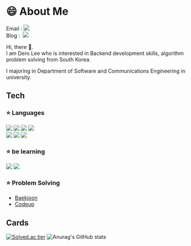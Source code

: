 <!--
**ldr0629/ldr0629** is a ✨ _special_ ✨ repository because its `README.md` (this file) appears on your GitHub profile.

Here are some ideas to get you started:

- 🔭 I’m currently working on ...
- 🌱 I’m currently learning ...
- 👯 I’m looking to collaborate on ...
- 🤔 I’m looking for help with ...
- 💬 Ask me about ...
- 📫 How to reach me: ...
- 😄 Pronouns: ...
- ⚡ Fun fact: ...
-->

# 😄 About Me

Email : <a><img src="https://img.shields.io/badge/leedero01@naver.com-EA4335?style=flat-square&logo=leedero01@naver.com&logoColor=white"/></a> <br>
Blog :  &nbsp;<a href="https://6ro-29.tistory.com/" target="_blank"><img src="https://img.shields.io/badge/Tistory-09B3AF?style=flat-square&logo=Tistory&logoColor=white"/></a>

<p> Hi, there 👋. <br> I am Dero Lee who is interested in Backend development skills, algorithm problem solving from South Korea. </p>
<p> I majoring in Department of Software and Communications Engineering in university. </p> 


## Tech

### ⭐️ Languages

<a><img src="https://img.shields.io/badge/C-A8B9CC?style=flat-square&logo=C&logoColor=white"/></a>
<a><img src="https://img.shields.io/badge/C++-00599C?style=flat-square&logo=C%2B%2B&logoColor=white"/></a>
<a><img src="https://img.shields.io/badge/Python-3776AB?style=flat-square&logo=Python&logoColor=white"/></a> 
<a><img src="https://img.shields.io/badge/Java-007396?style=flat-square&logo=Java&logoColor=white"/></a> <br>
<a><img src="https://img.shields.io/badge/HTML5-E34F26?style=flat-square&logo=HTML5&logoColor=white"/></a>
<a><img src="https://img.shields.io/badge/CSS3-1572B6?style=flat-square&logo=CSS3&logoColor=white"/></a>
<a><img src="https://img.shields.io/badge/JavaScript-F7DF1E?style=flat-square&logo=JavaScript&logoColor=white"/></a>


### ⭐️ be learning

<a><img src="https://img.shields.io/badge/Spring-6DB33F?style=flat-square&logo=Spring&logoColor=white"/></a>
<a><img src="https://img.shields.io/badge/MySQL-4479A1?style=flat-square&logo=MySQL&logoColor=white"/></a>


### ⭐️ Problem Solving

- <a href="https://www.acmicpc.net/user/dleofh01">Baekjoon</a>
- <a href="https://www.codeup.kr/userinfo.php?user=dleofh012">Codeup</a>

## Cards

[![Solved.ac tier](http://mazassumnida.wtf/api/v2/generate_badge?boj=dleofh01)](https://solved.ac/dleofh01) 
![Anurag's GitHub stats](https://github-readme-stats.vercel.app/api?username=ldr0629&show_icons=true&theme=dracula)

